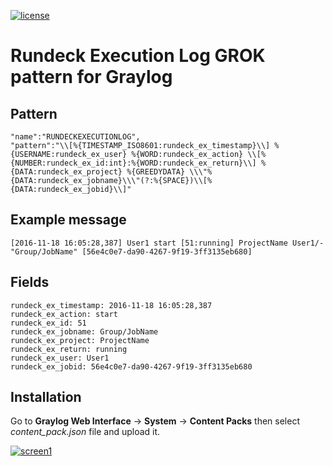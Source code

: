[![license](https://img.shields.io/github/license/mashape/apistatus.svg?maxAge=2592000)](https://opensource.org/licenses/MIT)


Rundeck Execution Log GROK pattern for Graylog
==============================================

Pattern
-------

	"name":"RUNDECKEXECUTIONLOG",
	"pattern":"\\[%{TIMESTAMP_ISO8601:rundeck_ex_timestamp}\\] %{USERNAME:rundeck_ex_user} %{WORD:rundeck_ex_action} \\[%{NUMBER:rundeck_ex_id:int}:%{WORD:rundeck_ex_return}\\] %{DATA:rundeck_ex_project} %{GREEDYDATA} \\\"%{DATA:rundeck_ex_jobname}\\\"(?:%{SPACE})\\[%{DATA:rundeck_ex_jobid}\\]"

Example message
---------------

	[2016-11-18 16:05:28,387] User1 start [51:running] ProjectName User1/- "Group/JobName" [56e4c0e7-da90-4267-9f19-3ff3135eb680]

Fields
------

	rundeck_ex_timestamp: 2016-11-18 16:05:28,387
	rundeck_ex_action: start
	rundeck_ex_id: 51
	rundeck_ex_jobname: Group/JobName
	rundeck_ex_project: ProjectName
	rundeck_ex_return: running
	rundeck_ex_user: User1
	rundeck_ex_jobid: 56e4c0e7-da90-4267-9f19-3ff3135eb680
	

Installation
------------

Go to **Graylog Web Interface** -> **System** -> **Content Packs** then select *content_pack.json* file and upload it.

[![screen1](https://i.imgbox.com/HAsDC4FR.png)](https://i.imgbox.com/wP2n4HXH.png)